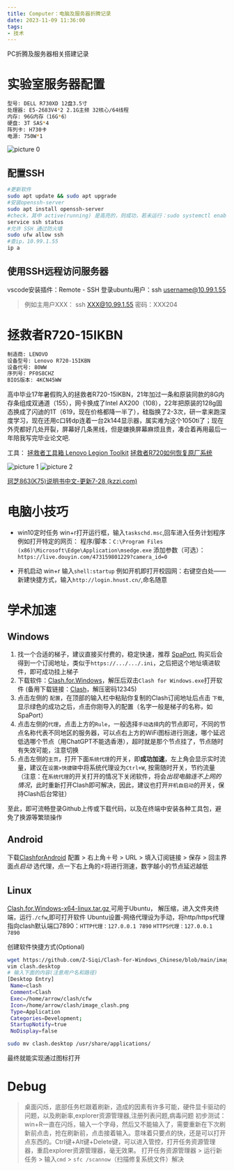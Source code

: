 ```yaml
---
title: Computer：电脑及服务器折腾记录
date: 2023-11-09 11:36:00
tags:
- 技术
---
```

PC折腾及服务器相关搭建记录
<!--more-->

# 实验室服务器配置
```sh
型号: DELL R730XD 12盘3.5寸
处理器: E5-2683V4*2 2.1G主频 32核心/64线程
内存: 96G内存（16G*6）
硬盘: 3T SAS*4
阵列卡: H730卡
电源: 750W*1
```
<img alt="picture 0" src="https://raw.gitmirror.com/Arrowes/Blog/main/images/Computer-r730xd.jpg" />  

## 配置SSH
```sh
#更新软件
sudo apt update && sudo apt upgrade
#安装openssh-server
sudo apt install openssh-server
#check，其中 active(running) 是高亮的，则成功，若未运行：sudo systemctl enable --now ssh
service ssh status
#允许 SSH 通过防火墙
sudo ufw allow ssh
#查ip，10.99.1.55
ip a
```

## 使用SSH远程访问服务器
vscode安装插件：Remote - SSH
登录ubuntu用户：ssh username@10.99.1.55

>例如主用户XXX：
ssh XXX@10.99.1.55
密码：XXX204

# 拯救者R720-15IKBN
```sh
制造商: LENOVO 
设备型号: Lenovo R720-15IKBN
设备代号: 80WW
序列号: PF0S8CHZ
BIOS版本: 4KCN45WW
```
高中毕业17年暑假购入的拯救者R720-15IKBN，21年加过一条和原装同款的8G内存条组成双通道（155），网卡换成了Intel AX200（108），22年把原装的128g固态换成了闪迪的1T（619，现在价格都降一半了），硅脂换了2-3次，研一拿来跑深度学习，现在还用c口转dp连着一台2k144显示器，属实难为这个1050ti了；现在外壳都好几处开裂，屏幕好几条黑线，但是嫌换屏幕麻烦且贵，凑合着再用最后一年陪我写完毕业论文吧.

工具：
[拯救者工具箱 Lenovo Legion Toolkit](https://pan.leekarl.com/LLT)
[拯救者R720如何恢复原厂系统](https://www.bilibili.com/read/cv17598773/?spm_id_from=333.999.collection.opus.click)

<img alt="picture 1" src="https://raw.gitmirror.com/Arrowes/Blog/main/images/Computer-r720.jpg" />  
<img alt="picture 2" src="https://raw.gitmirror.com/Arrowes/Blog/main/images/Computer-r7202.jpg" />  

[珂芝863(K75)说明书中文-更新7-28 (kzzi.com)](http://www.kzzi.com/media/files/20220825/20220825161014_9187.pdf)

# 电脑小技巧
+ win10定时任务
win+r打开运行框，输入`taskschd.msc`,回车进入任务计划程序
例如打开特定的网页：
程序/脚本：`C:\Program Files (x86)\Microsoft\Edge\Application\msedge.exe`
添加参数（可选）：`https://live.douyin.com/473159801229?camera_id=0`

+ 开机启动
win+r 输入`shell:startup`
例如开机即打开校园网：右键空白处——新建快捷方式，输入`http://login.hnust.cn/`,命名随意

# 学术加速
## Windows
1. 找一个合适的梯子，建议直接买付费的，稳定快速，推荐 [SpaPort](https://front.spaport.cc/#/dashboard), 购买后会得到一个订阅地址，类似于`https://.../.../.ini`，之后把这个地址填进软件，即可成功挂上梯子
2. 下载软件：[Clash.for.Windows](https://github.com/Z-Siqi/Clash-for-Windows_Chinese/releases/download/CFW-V0.20.39_CN/Clash.for.Windows-0.20.39-win.7z)，解压后双击`Clash for Windows.exe`打开软件 (备用下载链接：[Clash](https://www.123pan.com/s/goS7Vv-fWSbd.html)，解压密码12345)
3. 点击左侧的 `配置`，在顶部的输入栏中粘贴你复制的Clash订阅地址后点击 `下载`, 显示绿色的成功之后，点击你刚导入的配置（名字一般是梯子的名称，如SpaPort）
4. 点击左侧的`代理`，点击上方的`Rule`，一般选择`手动选择`内的节点即可，不同的节点名称代表不同地区的服务器，可以点右上方的WiFi图标进行测速，哪个延迟低选哪个节点（用ChatGPT不能选香港），超时就是那个节点挂了，节点随时有失效可能，注意切换
5. 点击左侧的`主页`，打开下面`系统代理`的开关，即**成功加速**，左上角会显示实时流量，建议在`设置>快捷键`中将系统代理设为`Ctrl+W`, 按需随时开关，节约流量
（注意：在`系统代理`的开关打开的情况下关闭软件，将会*出现电脑连不上网的情况*，此时重新打开Clash即可解决，因此，建议也打开`开机自启动`的开关，保持Clash后台常驻）

至此，即可流畅登录Github上传或下载代码，以及在终端中安装各种工具包，避免了换源等繁琐操作

## Android
下载[ClashforAndroid](https://sockboomdownload.com/ssr-download/clashforandroid.apk)
配置 > 右上角＋号 > URL > 填入订阅链接 > 保存 > 回主界面点*启动*
选代理，点一下右上角的⚡将进行测速，数字越小的节点延迟越低

## Linux
[Clash.for.Windows-x64-linux.tar.gz ](https://dl.gtk.pw/proxy/linux/)可用于Ubuntu，
解压缩，进入文件夹终端，运行`./cfw`,即可打开软件
Ubuntu设置-网络代理设为手动，将http/https代理指向clash默认端口7890：`HTTP代理：127.0.0.1 7890` `HTTPS代理：127.0.0.1 7890`

创建软件快捷方式(Optional)
```sh
wget https://github.com/Z-Siqi/Clash-for-Windows_Chinese/blob/main/image/image_clash.png    # 下载clash icon做为桌面图标
vim clash.desktop
# 输入下面的内容(注意用户名和路径)
[Desktop Entry]
 Name=clash
 Comment=Clash
 Exec=/home/arrow/clash/cfw
 Icon=/home/arrow/clash/image_clash.png
 Type=Application
 Categories=Development;
 StartupNotify=true
 NoDisplay=false

sudo mv clash.desktop /usr/share/applications/
```
最终就能实现通过图标打开

# Debug
> 桌面闪烁，底部任务栏跟着刷新，造成的因素有许多可能，硬件显卡驱动的问题，以及刷新率,explorer资源管理器,注册列表问题,病毒问题
初步测试：win+R一直在闪烁，输入一个字母，然后又不能输入了，需要重新在下次刷新前点击，抢在刷新前，点击接着输入。意味着只要点的快，还是可以打开点东西的。Ctrl键+Alt键+Delete键，可以进入管控，打开任务资源管理器，重启explorer资源管理器，毫无效果。
打开任务资源管理器 > 运行新任务 > 输入`cmd` > `sfc /scannow`（扫描修复系统文件）解决